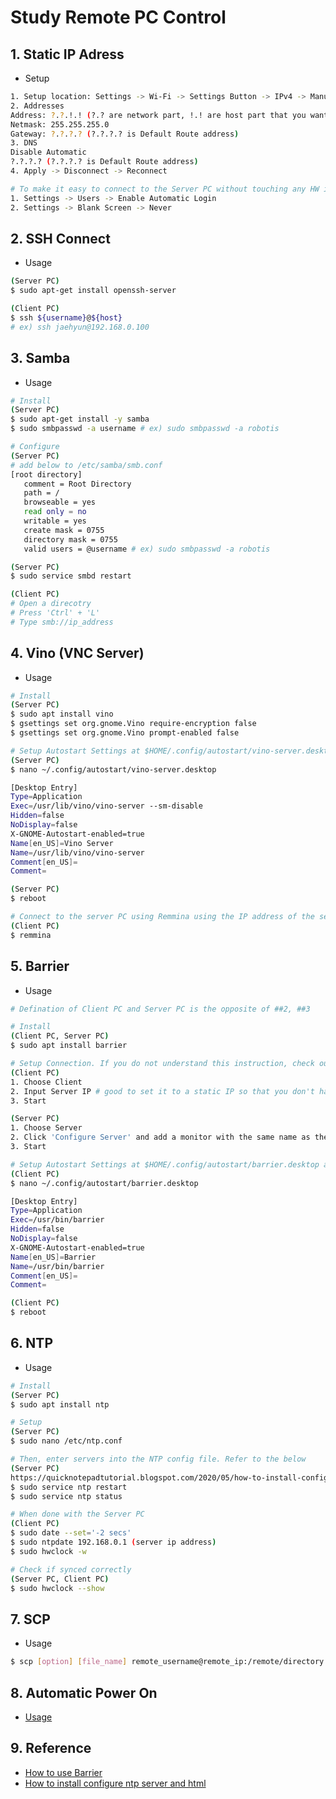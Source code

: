 # Study Remote PC Control

## 1. Static IP Adress
- Setup
```sh
1. Setup location: Settings -> Wi-Fi -> Settings Button -> IPv4 -> Manual
2. Addresses
Address: ?.?.!.! (?.? are network part, !.! are host part that you want to set)
Netmask: 255.255.255.0
Gateway: ?.?.?.? (?.?.?.? is Default Route address)
3. DNS
Disable Automatic
?.?.?.? (?.?.?.? is Default Route address)
4. Apply -> Disconnect -> Reconnect

# To make it easy to connect to the Server PC without touching any HW interface, do below
1. Settings -> Users -> Enable Automatic Login
2. Settings -> Blank Screen -> Never
```

## 2. SSH Connect
- Usage
```sh
(Server PC)
$ sudo apt-get install openssh-server

(Client PC)
$ ssh ${username}@${host}
# ex) ssh jaehyun@192.168.0.100
```

## 3. Samba
- Usage
```sh
# Install
(Server PC)
$ sudo apt-get install -y samba
$ sudo smbpasswd -a username # ex) sudo smbpasswd -a robotis

# Configure
(Server PC)
# add below to /etc/samba/smb.conf
[root directory]
   comment = Root Directory
   path = /
   browseable = yes
   read only = no
   writable = yes
   create mask = 0755
   directory mask = 0755
   valid users = @username # ex) sudo smbpasswd -a robotis

(Server PC)
$ sudo service smbd restart

(Client PC)
# Open a direcotry
# Press 'Ctrl' + 'L'
# Type smb://ip_address
```

## 4. Vino (VNC Server)
- Usage
```sh
# Install
(Server PC)
$ sudo apt install vino
$ gsettings set org.gnome.Vino require-encryption false
$ gsettings set org.gnome.Vino prompt-enabled false

# Setup Autostart Settings at $HOME/.config/autostart/vino-server.desktop and restart
(Server PC)
$ nano ~/.config/autostart/vino-server.desktop

[Desktop Entry]
Type=Application
Exec=/usr/lib/vino/vino-server --sm-disable
Hidden=false
NoDisplay=false
X-GNOME-Autostart-enabled=true
Name[en_US]=Vino Server
Name=/usr/lib/vino/vino-server
Comment[en_US]=
Comment=

(Server PC)
$ reboot

# Connect to the server PC using Remmina using the IP address of the server PC
(Client PC)
$ remmina
```

## 5. Barrier
- Usage
```sh
# Defination of Client PC and Server PC is the opposite of ##2, ##3

# Install
(Client PC, Server PC)
$ sudo apt install barrier

# Setup Connection. If you do not understand this instruction, check out the link in the ##5
(Client PC)
1. Choose Client
2. Input Server IP # good to set it to a static IP so that you don't have to change it every time
3. Start

(Server PC)
1. Choose Server
2. Click 'Configure Server' and add a monitor with the same name as the Client PC
3. Start

# Setup Autostart Settings at $HOME/.config/autostart/barrier.desktop and restart
(Client PC)
$ nano ~/.config/autostart/barrier.desktop

[Desktop Entry]
Type=Application
Exec=/usr/bin/barrier
Hidden=false
NoDisplay=false
X-GNOME-Autostart-enabled=true
Name[en_US]=Barrier
Name=/usr/bin/barrier
Comment[en_US]=
Comment=

(Client PC)
$ reboot
```

## 6. NTP
- Usage
```sh
# Install
(Server PC)
$ sudo apt install ntp

# Setup
(Server PC)
$ sudo nano /etc/ntp.conf

# Then, enter servers into the NTP config file. Refer to the below
(Server PC)
https://quicknotepadtutorial.blogspot.com/2020/05/how-to-install-configure-ntp-server-and.html
$ sudo service ntp restart
$ sudo service ntp status

# When done with the Server PC
(Client PC)
$ sudo date --set='-2 secs'
$ sudo ntpdate 192.168.0.1 (server ip address)
$ sudo hwclock -w

# Check if synced correctly
(Server PC, Client PC)
$ sudo hwclock --show
```

## 7. SCP
- Usage
```sh
$ scp [option] [file_name] remote_username@remote_ip:/remote/directory
```

## 8. Automatic Power On
- [Usage](https://www.google.com/search?q=NUC+automatic+power+on+setting&oq=NUC+automatic++power+on+setting&aqs=chrome..69i57j0.7369j0j7&sourceid=chrome&ie=UTF-8)

## 9. Reference
- [How to use Barrier](https://www.youtube.com/watch?v=-G9IIauHOhA)
- [How to install configure ntp server and html](https://quicknotepadtutorial.blogspot.com/2020/05/how-to-install-configure-ntp-server-and.html)
